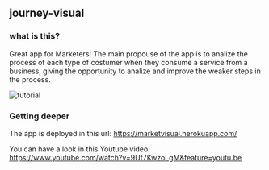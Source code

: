 ## journey-visual

### what is this?

Great app for Marketers! The main propouse of the app is to analize the process of each type of costumer when they consume a service from a business, giving the opportunity to analize and improve the weaker steps in the process.

![tutorial](https://user-images.githubusercontent.com/58423269/77820740-ae755180-70e4-11ea-96fb-3d9b1cbc7a5c.png)

### Getting deeper

The app is deployed in this url: https://marketvisual.herokuapp.com/

You can have a look in this Youtube video: https://www.youtube.com/watch?v=9Uf7KwzoLgM&feature=youtu.be
